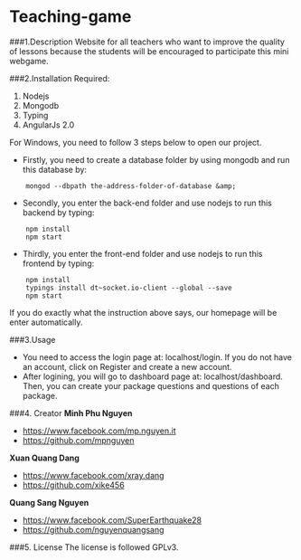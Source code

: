 # Teaching-game

###1.Description
Website for all teachers who want to improve the quality of lessons because the students will be encouraged to participate this mini webgame.  

###2.Installation
Required:
 1. Nodejs
 2. Mongodb
 3. Typing
 4. AngularJs 2.0

For Windows, you need to follow 3 steps below to open our project.

* Firstly, you need to create a database folder by using mongodb and run this database by:
``` 
    mongod --dbpath the-address-folder-of-database &amp;
```
  
* Secondly, you enter the back-end folder and use nodejs to run this backend by typing:
``` 
    npm install
    npm start
```
* Thirdly, you enter the front-end folder and use nodejs to run this frontend by typing:
``` 
    npm install
    typings install dt~socket.io-client --global --save
    npm start
```
If you do exactly what the instruction above says, our homepage will be enter automatically.

    

###3.Usage
* You need to access the login page at: localhost/login. If you do not have an account, click on Register and create a new account.
* After logining, you will go to dashboard page at: localhost/dashboard. Then, you can create your package questions and questions of each package.

###4. Creator
**Minh Phu Nguyen**
 * https://www.facebook.com/mp.nguyen.it
 * https://github.com/mpnguyen
 
**Xuan Quang Dang**
* https://www.facebook.com/xray.dang
* https://github.com/xike456

**Quang Sang Nguyen**
* https://www.facebook.com/SuperEarthquake28
* https://github.com/nguyenquangsang

###5. License
The license is followed GPLv3.